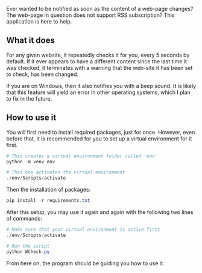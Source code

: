 Ever wanted to be notified as soon as the content of a web-page changes?
The web-page in question does not support RSS subscription?
This application is here to help.

## What it does

For any given website, it repeatedly checks it for you,
every 5 seconds by default.
If it ever appears to have a different content since the last time it was checked,
it terminates with a warning that the web-site it has been set to check, has been changed.

If you are on Windows, then it also notifies you with a beep sound.
It is likely that this feature will yield an error in other operating systems,
which I plan to fix in the future.

## How to use it

You will first need to install required packages, just for once. However, even before that,
it is recommended for you to set up a virtual environment for it first.

```powershell
# This creates a virtual environment folder called 'env'
python -m venv env

# This one activates the virtual environment
./env/Scripts/activate
```

Then the installation of packages:

```powershell
pip install -r requirements.txt
```

After this setup, you may use it again and again with the following two lines of commands:

```powershell
# Make sure that your virtual environment is active first
./env/Scripts/activate

# Run the script
python WCheck.py
```

From here on, the program should be guiding you how to use it.
